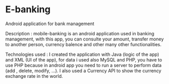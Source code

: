# E-banking
Android application for bank management 

Description : mobile-banking is an android application used in banking management, with this app, you can consulte your amount, 
transfer money to another person, currency balence and other many other functionalities.

Technologies used : I created the application with Java (logic of the app) and XML (UI of the app), for data i used also MySQL and PHP, 
you have to use PHP because in android app you need to run a server to perform data (add , delete, modify, …). 
I also used a Currency API to show the currency exchange rate in the world.
